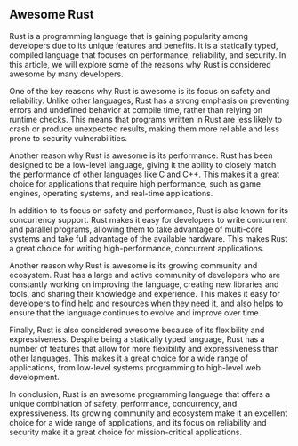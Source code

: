 ## Awesome Rust

Rust is a programming language that is gaining popularity among developers due to its unique features and benefits. It is a statically typed, compiled language that focuses on performance, reliability, and security. In this article, we will explore some of the reasons why Rust is considered awesome by many developers.

One of the key reasons why Rust is awesome is its focus on safety and reliability. Unlike other languages, Rust has a strong emphasis on preventing errors and undefined behavior at compile time, rather than relying on runtime checks. This means that programs written in Rust are less likely to crash or produce unexpected results, making them more reliable and less prone to security vulnerabilities.

Another reason why Rust is awesome is its performance. Rust has been designed to be a low-level language, giving it the ability to closely match the performance of other languages like C and C++. This makes it a great choice for applications that require high performance, such as game engines, operating systems, and real-time applications.

In addition to its focus on safety and performance, Rust is also known for its concurrency support. Rust makes it easy for developers to write concurrent and parallel programs, allowing them to take advantage of multi-core systems and take full advantage of the available hardware. This makes Rust a great choice for writing high-performance, concurrent applications.

Another reason why Rust is awesome is its growing community and ecosystem. Rust has a large and active community of developers who are constantly working on improving the language, creating new libraries and tools, and sharing their knowledge and experience. This makes it easy for developers to find help and resources when they need it, and also helps to ensure that the language continues to evolve and improve over time.

Finally, Rust is also considered awesome because of its flexibility and expressiveness. Despite being a statically typed language, Rust has a number of features that allow for more flexibility and expressiveness than other languages. This makes it a great choice for a wide range of applications, from low-level systems programming to high-level web development.

In conclusion, Rust is an awesome programming language that offers a unique combination of safety, performance, concurrency, and expressiveness. Its growing community and ecosystem make it an excellent choice for a wide range of applications, and its focus on reliability and security make it a great choice for mission-critical applications.

